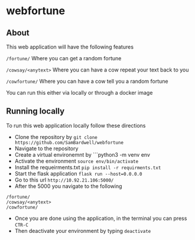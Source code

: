# webfortune

## About
This web application will have the following features

```/fortune/```
Where you can get a random fortune

```/cowsay/<anytext>```
Where you can have a cow repeat your text back to you

```/cowfortune/```
Where you can have a cow tell you a random fortune

You can run this either via locally or through a docker image

## Running locally
To run this web application locally follow these directions
* Clone the repository by ```git clone https://github.com/SamBardwell/webfortune```
* Navigate to the repository
* Create a virtual environemnt by ```python3 -m venv env
* Activate the environment ```source env/bin/activate```
* Install the requeirments.txt ```pip install -r requirments.txt```
* Start the flask application ```flask run --host=0.0.0.0```
* Go to this url ```http://10.92.21.106:5000/```
* After the 5000 you navigate to the following
```
/fortune/
/cowsay/<anytext>
/cowfortune/
```
* Once you are done using the application, in the terminal you can press ```CTR-C```
* Then deactivate your environment by typing ```deactivate```
